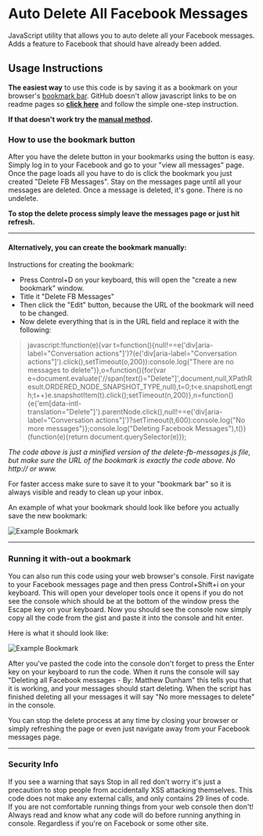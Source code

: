 # Auto Delete All Facebook Messages

JavaScript utility that allows you to auto delete all your Facebook messages. Adds a feature to Facebook that should have already been added.

## Usage Instructions 

**The easiest way** to use this code is by saving it as a bookmark on your browser's [bookmark bar](https://support.google.com/chrome/answer/95745?hl=en). GitHub doesn't allow javascript links to be on readme pages so **[click here](http://matthewdunham.net/del-fb-msgs.html)** and follow the simple one-step instruction.

**If that doesn't work try the [manual method](#manual).**

### How to use the bookmark button

After you have the delete button in your bookmarks using the button is easy. Simply log in to your Facebook and go to your "view all messages" page. Once the page loads all you have to do is click the bookmark you just created "Delete FB Messages". Stay on the messages page until all your messages are deleted. Once a message is deleted, it's gone. There is no undelete.

**To stop the delete process simply leave the messages page or just hit refresh.**

---

#### <a name="manual"></a>Alternatively, you can create the bookmark manually:

Instructions for creating the bookmark:

* Press Control+D on your keyboard, this will open the "create a new bookmark" window.
* Title it "Delete FB Messages" 
* Then click the "Edit" button, because the URL of the bookmark will need to be changed.
* Now delete everything that is in the URL field and replace it with the following:

> javascript:!function(e){var t=function(){null!==e('div[aria-label="Conversation actions"]')?(e('div[aria-label="Conversation actions"]').click(),setTimeout(o,200)):console.log("There are no messages to delete")},o=function(){for(var e=document.evaluate('//span[text()="Delete"]',document,null,XPathResult.ORDERED_NODE_SNAPSHOT_TYPE,null),t=0;t<e.snapshotLength;t++)e.snapshotItem(t).click();setTimeout(n,200)},n=function(){e('em[data-intl-translation="Delete"]').parentNode.click(),null!==e('div[aria-label="Conversation actions"]')?setTimeout(t,600):console.log("No more messages")};console.log("Deleting Facebook Messages"),t()}(function(e){return document.querySelector(e)});

*The code above is just a minified version of the delete-fb-messages.js file, but make sure the URL of the bookmark is exactly the code above. No http:// or www.*

For faster access make sure to save it to your "bookmark bar" so it is always visible and ready to clean up your inbox. 

An example of what your bookmark should look like before you actually save the new bookmark:

![Example Bookmark](http://matthewdunham.net/example1.jpg?t=2)




* * *

### Running it with-out a bookmark

You can also run this code using your web browser's console. First navigate to your Facebook messages page and then press Control+Shift+i on your keyboard. This will open your developer tools once it opens if you do not see the console which should be at the bottom of the window press the Escape key on your keyboard. Now you should see the console now simply copy all the code from the gist and paste it into the console and hit enter.

Here is what it should look like:

![Example Bookmark](http://matthewdunham.net/example2.jpg?t=1)

After you've pasted the code into the console don't forget to press the Enter key on your keyboard to run the code. When it runs the console will say "Deleting all Facebook messages - By: Matthew Dunham" this tells you that it is working, and your messages should start deleting. When the script has finished deleting all your messages it will say "No more messages to delete" in the console.

You can stop the delete process at any time by closing your browser or simply refreshing the page or even just navigate away from your Facebook messages page. 


* * *


### Security Info

If you see a warning that says Stop in all red don't worry it's just a precaution to stop people from accidentally XSS attacking themselves. This code does not make any external calls, and only contains 29 lines of code. If you are not comfortable running things from your web console then don't! Always read and know what any code will do before running anything in console. Regardless if you're on Facebook or some other site.